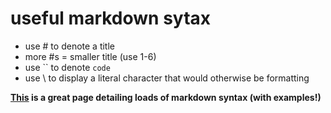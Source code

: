 
# useful markdown sytax

- use \# to denote a title
- more \#s = smaller title (use 1-6)
- use \`\` to denote `code`
- use \\ to display a literal character that would otherwise be formatting 

**[This](https://www.markdownguide.org/basic-syntax/) is a great page detailing loads of markdown syntax (with examples!)**
